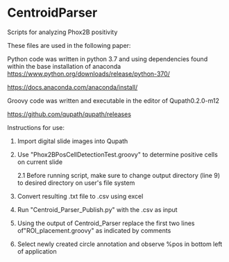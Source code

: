 # CentroidParser
Scripts for analyzing Phox2B positivity

These files are used in the following paper:


Python code was written in python 3.7 and using dependencies found within the base installation of anaconda
https://www.python.org/downloads/release/python-370/

https://docs.anaconda.com/anaconda/install/

Groovy code was written and executable in the editor of Qupath0.2.0-m12

https://github.com/qupath/qupath/releases



Instructions for use:

1. Import digital slide images into Qupath
2. Use "Phox2BPosCellDetectionTest.groovy" to determine positive cells on current slide

    2.1 Before running script, make sure to change output directory (line 9) to desired directory on user's file system
3. Convert resulting .txt file to .csv using excel
4. Run "Centroid_Parser_Publish.py" with the .csv as input
5. Using the output of Centroid_Parser replace the first two lines of"ROI_placement.groovy" as indicated by comments
6. Select newly created circle annotation and observe %pos in bottom left of application
